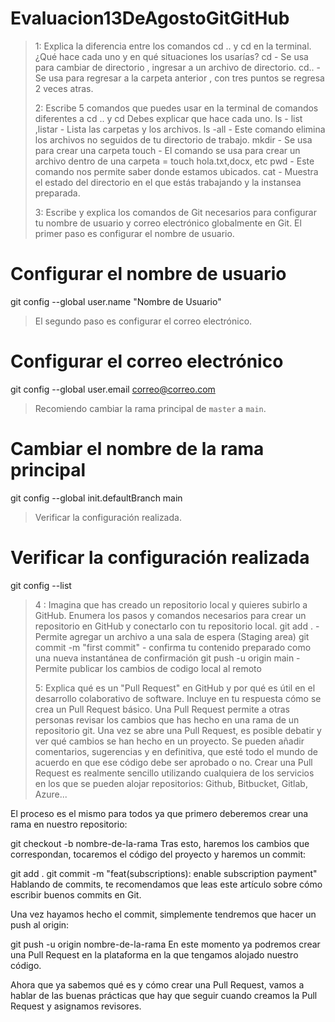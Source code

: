 # Evaluacion13DeAgostoGitGitHub
> 1: Explica la diferencia entre los comandos cd .. y cd en la terminal. ¿Qué hace cada uno y en qué situaciones los usarías?
> cd -  Se usa para cambiar de directorio , ingresar a un archivo de directorio.
> cd.. -  Se usa para regresar a la carpeta anterior , con tres puntos se regresa 2 veces atras.
> 
> 2: Escribe 5 comandos que puedes usar en la terminal de comandos diferentes a cd .. y cd Debes explicar que hace cada uno.
> ls - list ,listar - Lista las carpetas y los archivos.
>ls -all - Este comando elimina los archivos no seguidos de tu directorio de trabajo.
>mkdir - Se usa para crear una carpeta
>touch - El comando se usa para crear un archivo dentro de una carpeta = touch hola.txt,docx, etc
>pwd - Este comando nos permite saber donde estamos ubicados.
>cat - Muestra el estado del directorio en el que estás trabajando y la instansea preparada.
> 
> 3: Escribe y explica los comandos de Git necesarios para configurar tu nombre de usuario y correo electrónico globalmente en Git.
> El primer paso es configurar el nombre de usuario.
 # Configurar el nombre de usuario
 git config --global user.name "Nombre de Usuario"
>El segundo paso es configurar el correo electrónico.
 # Configurar el correo electrónico
 git config --global user.email correo@correo.com
>Recomiendo cambiar la rama principal de `master` a `main`.
 # Cambiar el nombre de la rama principal
 git config --global init.defaultBranch main
>Verificar la configuración realizada.
 # Verificar la configuración realizada
 git config --list
>4 : Imagina que has creado un repositorio local y quieres subirlo a GitHub. Enumera los pasos y comandos necesarios para crear un repositorio en GitHub y conectarlo con tu repositorio local.
 git add . - Permite agregar un archivo a una sala de espera (Staging area)
 git commit -m "first commit" - confirma tu contenido preparado como una nueva instantánea de confirmación
 git push -u origin main - Permite publicar los cambios de codigo local al remoto
> 
> 5: Explica qué es un "Pull Request" en GitHub y por qué es útil en el desarrollo colaborativo de software. Incluye en tu respuesta cómo se crea un Pull Request básico.
Una Pull Request permite a otras personas revisar los cambios que has hecho en una rama de un repositorio git. Una vez se abre una Pull Request, es posible debatir y ver qué cambios se han hecho en un proyecto. Se pueden añadir comentarios, sugerencias y en definitiva, que esté todo el mundo de acuerdo en que ese código debe ser aprobado o no.
Crear una Pull Request es realmente sencillo utilizando cualquiera de los servicios en los que se pueden alojar repositorios: Github, Bitbucket, Gitlab, Azure...

El proceso es el mismo para todos ya que primero deberemos crear una rama en nuestro repositorio:

git checkout -b nombre-de-la-rama
Tras esto, haremos los cambios que correspondan, tocaremos el código del proyecto y haremos un commit:

git add .
git commit -m "feat(subscriptions): enable subscription payment"
Hablando de commits, te recomendamos que leas este artículo sobre cómo escribir buenos commits en Git.

Una vez hayamos hecho el commit, simplemente tendremos que hacer un push al origin:

git push -u origin nombre-de-la-rama
En este momento ya podremos crear una Pull Request en la plataforma en la que tengamos alojado nuestro código.

Ahora que ya sabemos qué es y cómo crear una Pull Request, vamos a hablar de las buenas prácticas que hay que seguir cuando creamos la Pull Request y asignamos revisores.